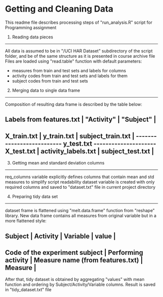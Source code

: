 
Getting and Cleaning Data
===

This readme file describes processing steps of "run_analysis.R" script for Programming assignment

1. Reading data pieces
--- 

All data is assumed to be in "/UCI HAR Dataset" subdirectory of the script folder, and be of the same structure as it is presented in course archive file
Files are loaded using "read.table" function with default parameters:

* measures from train and test sets and labels for columns
* activity codes from train and test sets and labels for them
* subject codes from train and test sets


2. Merging data to single data frame
---

Composition of resulting data frame is described by the table below:

Labels from features.txt | "Activity"          | "Subject"         |
--------------------------------------------------------------------
X_train.txt              | y_train.txt         | subject_train.txt |
-------------------------- y_test.txt          ---------------------
X_test.txt               | activity_labels.txt | subject_test.txt  |
--------------------------------------------------------------------

3. Getting mean and standard deviation columns
---

req_columns variable explicitly defines columns that contain mean and std measures to simplify script readability
dataset variable is created with only required columns and saved to "dataset.txt" file in current project directory

4. Preparing tidy data set
---

dataset frame is flattened using "melt.data.frame" function from "reshape" library. New data frame contains all measures from original variable but in a more flattened style:

 Subject | Activity | Variable | value |
----------------------------------------
Code of the experiment subject | Performing activity | Measure name (from features.txt) | Measure |
----------------------------------------

After that, tidy dataset is obtained by aggregating "values" with mean function and ordering by Subject/Activity/Variable columns.
Result is saved in "tidy_dataset.txt" file
  